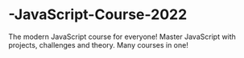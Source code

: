# -JavaScript-Course-2022
The modern JavaScript course for everyone! Master JavaScript with projects, challenges and theory. Many courses in one!

